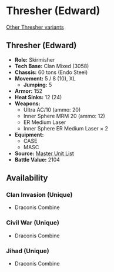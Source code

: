# Thresher (Edward)

[Other Thresher variants](../thresher.md)

## Thresher (Edward)
- **Role:** Skirmisher
- **Tech Base:** Clan Mixed (3058)
- **Chassis:** 60 tons (Endo Steel)
- **Movement:** 5 / 8 (10), XL
  - **Jumping:** 5
- **Armor:** 152
- **Heat Sinks:** 12 (24)
- **Weapons:**
  - Ultra AC/10 (ammo: 20)
  - Inner Sphere MRM 20 (ammo: 12)
  - ER Medium Laser
  - Inner Sphere ER Medium Laser × 2
- **Equipment:**
  - CASE
  - MASC
- **Source:** [Master Unit List](http://masterunitlist.info/Unit/Details/3197/thresher-edward)
- **Battle Value:** 2104

## Availability

### Clan Invasion (Unique)
- Draconis Combine

### Civil War (Unique)
- Draconis Combine

### Jihad (Unique)
- Draconis Combine

